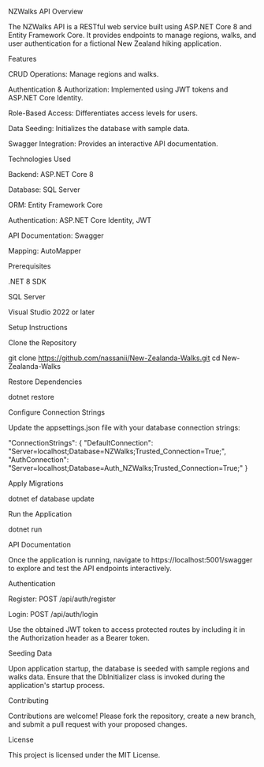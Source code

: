 NZWalks API
Overview

The NZWalks API is a RESTful web service built using ASP.NET Core 8 and Entity Framework Core. It provides endpoints to manage regions, walks, and user authentication for a fictional New Zealand hiking application.

Features

CRUD Operations: Manage regions and walks.

Authentication & Authorization: Implemented using JWT tokens and ASP.NET Core Identity.

Role-Based Access: Differentiates access levels for users.

Data Seeding: Initializes the database with sample data.

Swagger Integration: Provides an interactive API documentation.

Technologies Used

Backend: ASP.NET Core 8

Database: SQL Server

ORM: Entity Framework Core

Authentication: ASP.NET Core Identity, JWT

API Documentation: Swagger

Mapping: AutoMapper

Prerequisites

.NET 8 SDK

SQL Server

Visual Studio 2022 or later

Setup Instructions

Clone the Repository

git clone https://github.com/nassanii/New-Zealanda-Walks.git
cd New-Zealanda-Walks


Restore Dependencies

dotnet restore


Configure Connection Strings

Update the appsettings.json file with your database connection strings:

"ConnectionStrings": {
  "DefaultConnection": "Server=localhost;Database=NZWalks;Trusted_Connection=True;",
  "AuthConnection": "Server=localhost;Database=Auth_NZWalks;Trusted_Connection=True;"
}


Apply Migrations

dotnet ef database update


Run the Application

dotnet run  


API Documentation

Once the application is running, navigate to https://localhost:5001/swagger to explore and test the API endpoints interactively.

Authentication

Register: POST /api/auth/register

Login: POST /api/auth/login

Use the obtained JWT token to access protected routes by including it in the Authorization header as a Bearer token.

Seeding Data

Upon application startup, the database is seeded with sample regions and walks data. Ensure that the DbInitializer class is invoked during the application's startup process.

Contributing

Contributions are welcome! Please fork the repository, create a new branch, and submit a pull request with your proposed changes.

License

This project is licensed under the MIT License.
